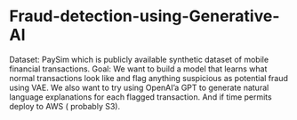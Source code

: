 <h1> Fraud-detection-using-Generative-AI </h1>

Dataset: PaySim which is publicly available synthetic dataset of mobile financial transactions.
Goal: We want to build a model that learns what normal transactions look like and flag anything suspicious as potential fraud using VAE. We also want to try using OpenAI’a GPT to generate natural language explanations for each flagged transaction. And if time permits deploy to AWS ( probably S3).
